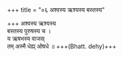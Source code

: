 +++
title = "०६ अश्वस्य ऋश्यस्य बस्तस्य"

+++
अश्वस्य ऋश्यस्य  
बस्तस्य पुरुषस्य च ।  
य ऋषभस्य वाजस्  
तम् अस्मै धेह्य् ओषधे ॥ +++(Bhatt. dehy)+++